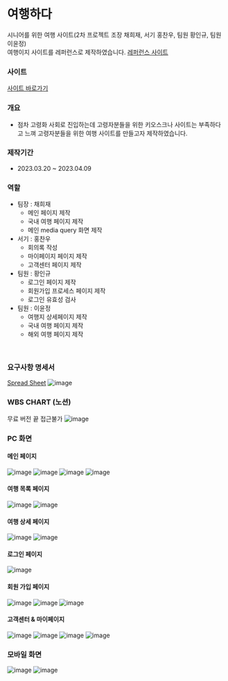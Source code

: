 # 여행하다
시니어를 위한 여행 사이트(2차 프로젝트 조장 채희재, 서기 홍찬우, 팀원 황인규, 팀원 이윤정)<br>
여행이지 사이트를 레퍼런스로 제작하였습니다. [레퍼런스 사이트](https://www.kyowontour.com/)

### 사이트
[사이트 바로가기](https://heejae101.github.io/)

### 개요
 - 점차 고령화 사회로 진입하는데 고령자분들을 위한 키오스크나 사이트는 부족하다고 느껴 고령자분들을 위한 여행 사이트를 만들고자 제작하였습니다.

### 제작기간
 - 2023.03.20 ~ 2023.04.09

### 역할
 - 팀장 : 채희재
   - 메인 페이지 제작
   - 국내 여행 페이지 제작
   - 메인 media query 화면 제작
 - 서기 : 홍찬우
   - 회의록 작성
   - 마이페이지 페이지 제작
   - 고객센터 페이지 제작
 - 팀원 : 황인규
   - 로그인 페이지 제작
   - 회원가입 프로세스 페이지 제작
   - 로그인 유효성 검사
 - 팀원 : 이윤정
   - 여행지 상세페이지 제작
   - 국내 여행 페이지 제작
   - 해외 여행 페이지 제작
 <br>

### 요구사항 명세서 
[Spread Sheet](https://docs.google.com/spreadsheets/d/1uPyxw9-m733zn0d0jiuru82yuZ8lpZ58a6hYdDdYFK8/edit?usp=sharing)
![image](https://github.com/heejae101/heejae101.github.io/assets/81417568/4a883388-662e-4f6b-8bf5-9008c7026730)

### WBS CHART (노션)
무료 버전 끝 접근불가
![image](https://github.com/heejae101/heejae101.github.io/assets/81417568/707f8830-1bab-4a13-b156-d1ba75682f0d)

### PC 화면 
 #### 메인 페이지 
![image](https://github.com/heejae101/heejae101.github.io/assets/81417568/29168339-fa6c-4e15-8d4d-e4bee76fe63e)
![image](https://github.com/heejae101/heejae101.github.io/assets/81417568/1ddde56c-d963-4a85-8b98-74a706c9eae5)
![image](https://github.com/heejae101/heejae101.github.io/assets/81417568/a93cfd03-a09f-4dac-8b47-00526fff8f99)
![image](https://github.com/heejae101/heejae101.github.io/assets/81417568/3cf0d709-6db7-4011-ad23-613361b703fe)

 #### 여행 목록 페이지
![image](https://github.com/heejae101/heejae101.github.io/assets/81417568/8da5c3e1-1191-4aec-8ae8-86ee35895053)
![image](https://github.com/heejae101/heejae101.github.io/assets/81417568/98fe449e-3fd4-4e8b-9d9d-14e418b0be24)

 #### 여행 상세 페이지
![image](https://github.com/heejae101/heejae101.github.io/assets/81417568/d2117701-77fa-43a1-8513-c0a273a45c86)
![image](https://github.com/heejae101/heejae101.github.io/assets/81417568/2a054feb-0dc8-4dd0-a011-36e861658ca1)

 #### 로그인 페이지
![image](https://github.com/heejae101/heejae101.github.io/assets/81417568/f438b119-1ee4-4d8d-8bd5-ccc31d508055)
 #### 회원 가입 페이지
![image](https://github.com/heejae101/heejae101.github.io/assets/81417568/20f183df-cd09-471c-a0dd-4bb1889c7047)
![image](https://github.com/heejae101/heejae101.github.io/assets/81417568/0bfe7c3b-abc1-487c-b76a-81df379732bf)
![image](https://github.com/heejae101/heejae101.github.io/assets/81417568/76c60a5a-45f7-4fd9-9058-5ec9a9382e07)

 #### 고객센터 & 마이페이지
![image](https://github.com/heejae101/heejae101.github.io/assets/81417568/f583c158-6dcf-48e7-b6a4-a510205a8bff)
![image](https://github.com/heejae101/heejae101.github.io/assets/81417568/9dc88fc1-066d-4e17-8cbc-a7a5a258ca95)
![image](https://github.com/heejae101/heejae101.github.io/assets/81417568/3bf60650-42a4-4dc8-bc71-4637ee5ade65)
![image](https://github.com/heejae101/heejae101.github.io/assets/81417568/8db0fd28-359e-43f3-9eb8-20c30c03a99d)


### 모바일 화면
![image](https://github.com/heejae101/heejae101.github.io/assets/81417568/baa83ce3-c94d-49c1-9653-4b547e5992bf)
![image](https://github.com/heejae101/heejae101.github.io/assets/81417568/de4ee46a-8582-42e9-a56a-f80c58ebca30)

